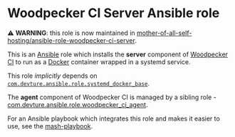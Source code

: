 # Woodpecker CI Server Ansible role

⚠️ **WARNING**: this role is now maintained in [mother-of-all-self-hosting/ansible-role-woodpecker-ci-server](https://github.com/mother-of-all-self-hosting/ansible-role-woodpecker-ci-server).

This is an [Ansible](https://www.ansible.com/) role which installs the **server** component of [Woodpecker CI](https://woodpecker-ci.org/) to run as a [Docker](https://www.docker.com/) container wrapped in a systemd service.

This role *implicitly* depends on [`com.devture.ansible.role.systemd_docker_base`](https://github.com/devture/com.devture.ansible.role.systemd_docker_base).

The **agent** component of Woodpecker CI is managed by a sibling role - [com.devture.ansible.role.woodpecker_ci_agent](https://github.com/devture/com.devture.ansible.role.woodpecker_ci_agent).

For an Ansible playbook which integrates this role and makes it easier to use, see the [mash-playbook](https://github.com/mother-of-all-self-hosting/mash-playbook).
